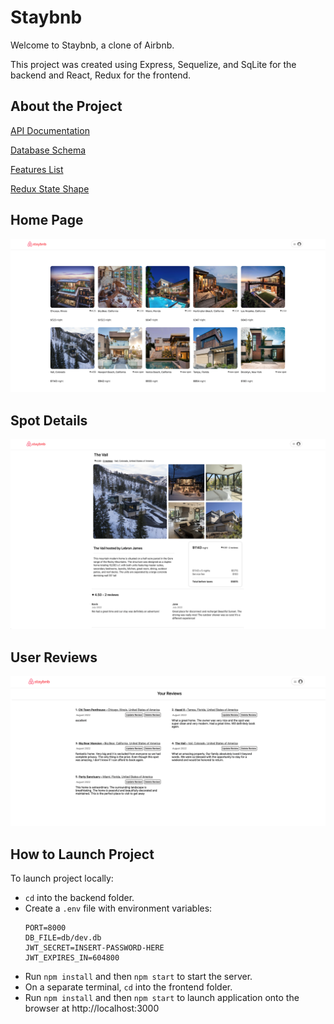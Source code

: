 # Staybnb

Welcome to Staybnb, a clone of Airbnb.

This project was created using Express, Sequelize, and SqLite for the backend and React, Redux for the frontend.

## About the Project

[API Documentation](https://github.com/davidjettt/Airbnb-clone/wiki/API-Documentation)

[Database Schema](https://github.com/davidjettt/Airbnb-clone/raw/master/backend/airbnb-clone-db-schema-3.png)

[Features List](https://github.com/davidjettt/Airbnb-clone/wiki/Features-List)

[Redux State Shape](https://github.com/davidjettt/Airbnb-clone/wiki/Redux-State-Shape)



## Home Page
![](app-screenshots/staybnb-homepage.png)

## Spot Details
![](app-screenshots/staybnb-spot-page.png)

## User Reviews
![](app-screenshots/staybnb-user-reviews.png)

## How to Launch Project

To launch project locally:
- `cd` into the backend folder.
- Create a `.env` file with environment variables:
    ```
    PORT=8000
    DB_FILE=db/dev.db
    JWT_SECRET=INSERT-PASSWORD-HERE
    JWT_EXPIRES_IN=604800
    ```
- Run `npm install` and then `npm start` to start the server.
- On a separate terminal, `cd` into the frontend folder.
- Run `npm install` and then `npm start` to launch application onto the browser at http://localhost:3000
